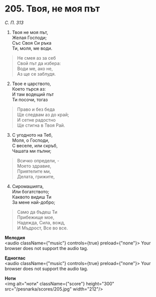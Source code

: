 # 205. Твоя, не моя път

_С. П. 313_

1. Твоя не моя път,  
Желая Господи;  
Със Своя Си ръка  
Ти, моля, ме води.  

> Не смея аз за себ  
> Свой път да избера:  
> Води ме, ако не,  
> Аз ще се заблудя.  

2. Твое е царството,  
Което търся аз:  
И там водещий път  
Ти посочи, тогаз  

> Право и без беда  
> Ще следвам аз до край;  
> И сетне радостно  
> Ще стигна в Твоя Рай.  

3. С угодното на Теб,  
Моля, о Господи,  
С веселе, или скръб,  
Чашата ми пълни;  

> Всичко определи, -  
> Моето здравие,  
> Приятелите ми,  
> Делата, грижите,  

4. Сиромашията,  
Или богатството;  
Каквото видиш Ти  
За мене най-добро;  

> Само да бъдеш Ти  
> Прибежище мое,  
> Надежда, Сила, вожд,  
> И Мъдрост, Все во все.

**Мелодия**  
<audio className={"music"} controls={true} preload={"none"}>
    <source src="/pesnarka/mp3/205.mp3" type="audio/mpeg"/>
    Your browser does not support the audio tag.
</audio>

**Едноглас**  
<audio className={"music"} controls={true} preload={"none"}>
    <source src="/pesnarka/transp/205.mp3" type="audio/mpeg"/>
    Your browser does not support the audio tag.
</audio>

**Ноти**  
<img alt="ноти" className={"score"} height="300" src="/pesnarka/scores/205.jpg" width="212"/>
